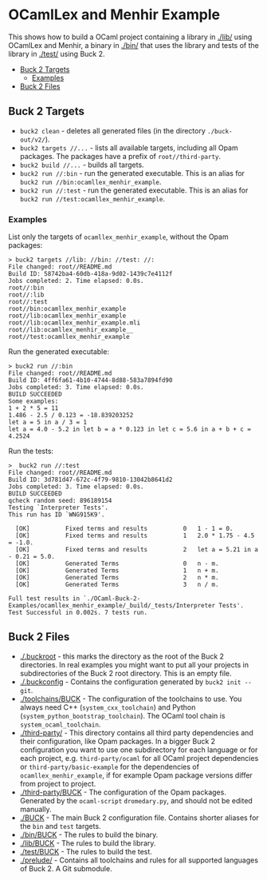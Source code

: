 # OCamlLex and Menhir Example

This shows how to build a OCaml project containing a library in [./lib/](./lib/) using OCamlLex and Menhir, a binary in [./bin/](./bin/) that uses the library and tests of the library in [./test/](./test/) using Buck 2.

- [Buck 2 Targets](#buck-2-targets)
  - [Examples](#examples)
- [Buck 2 Files](#buck-2-files)

## Buck 2 Targets

- `buck2 clean` - deletes all generated files (in the directory `./buck-out/v2/`).
- `buck2 targets //...` - lists all available targets, including all Opam packages. The packages have a prefix of `root//third-party`.
- `buck2 build //...` - builds all targets.
- `buck2 run //:bin` - run the generated executable. This is an alias for `buck2 run //bin:ocamllex_menhir_example`.
- `buck2 run //:test` - run the generated executable. This is an alias for `buck2 run //test:ocamllex_menhir_example`.

### Examples

List only the targets of `ocamllex_menhir_example`, without the Opam packages:

```text
> buck2 targets //lib: //bin: //test: //:
File changed: root//README.md
Build ID: 58742ba4-60db-418a-9d02-1439c7e4112f
Jobs completed: 2. Time elapsed: 0.0s.
root//:bin
root//:lib
root//:test
root//bin:ocamllex_menhir_example
root//lib:ocamllex_menhir_example
root//lib:ocamllex_menhir_example.mli
root//lib:ocamllex_menhir_example__
root//test:ocamllex_menhir_example
```

Run the generated executable:

```text
> buck2 run //:bin
File changed: root//README.md
Build ID: 4ff6fa61-4b10-4744-8d88-583a7894fd90
Jobs completed: 3. Time elapsed: 0.0s.
BUILD SUCCEEDED
Some examples:
1 + 2 * 5 = 11
1.486 - 2.5 / 0.123 = -18.839203252
let a = 5 in a / 3 = 1
let a = 4.0 - 5.2 in let b = a * 0.123 in let c = 5.6 in a + b + c = 4.2524
```

Run the tests:

```text
>  buck2 run //:test
File changed: root//README.md
Build ID: 3d781d47-672c-4f79-9810-13042b8641d2
Jobs completed: 3. Time elapsed: 0.0s.
BUILD SUCCEEDED
qcheck random seed: 896189154
Testing `Interpreter Tests'.
This run has ID `WNG915K9'.

  [OK]          Fixed terms and results          0   1 - 1 = 0.
  [OK]          Fixed terms and results          1   2.0 * 1.75 - 4.5 = -1.0.
  [OK]          Fixed terms and results          2   let a = 5.21 in a - 0.21 = 5.0.
  [OK]          Generated Terms                  0   n - m.
  [OK]          Generated Terms                  1   n + m.
  [OK]          Generated Terms                  2   n * m.
  [OK]          Generated Terms                  3   n / m.

Full test results in `./OCaml-Buck-2-Examples/ocamllex_menhir_example/_build/_tests/Interpreter Tests'.
Test Successful in 0.002s. 7 tests run.
```

## Buck 2 Files

- [./.buckroot](./.buckroot) - this marks the directory as the root of the Buck 2 directories. In real examples you might want to put all your projects in subdirectories of the Buck 2 root directory. This is an empty file.
- [./.buckconfig](./.buckconfig) - Contains the configuration generated by `buck2 init --git`.
- [./toolchains/BUCK](./toolchains/BUCK) - The configuration of the toolchains to use. You always need C++ (`system_cxx_toolchain`) and  Python (`system_python_bootstrap_toolchain`). The OCaml tool chain is `system_ocaml_toolchain`.
- [./third-party/](./third-party/) - This directory contains all third party dependencies and their configuration, like Opam packages. In a bigger Buck 2 configuration you want to use one subdirectory for each language or for each project, e.g. `third-party/ocaml` for all OCaml project dependencies or `third-party/basic-example` for the dependencies of `ocamllex_menhir_example`, if for example Opam package versions differ from project to project.
- [./third-party/BUCK](./third-party/BUCK) - The configuration of the Opam packages. Generated by the `ocaml-script` `dromedary.py`, and should not be edited manually.
- [./BUCK](./BUCK) - The main Buck 2 configuration file. Contains shorter aliases for the `bin` and `test` targets.
- [./bin/BUCK](./bin/BUCK) - The rules to build the binary.
- [./lib/BUCK](./lib/BUCK) - The rules to build the library.
- [./test/BUCK](./test/BUCK) - The rules to build the test.
- [./prelude/](./prelude/) - Contains all toolchains and rules for all supported languages of Buck 2. A Git submodule.
